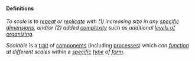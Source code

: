 #### Definitions

*To scale* is *to [repeat](https://github.com/gcassel/Modular-Organization-Terminology/blob/master/terms/repeat.md) or [replicate](https://github.com/gcassel/Modular-Organization-Terminology/blob/master/terms/replicate.md) with (1) increasing size in any [specific](https://github.com/gcassel/Modular-Organizing-Terminology/blob/master/terms/specific.md) [dimensions](https://github.com/gcassel/Modular-Organizing-Terminology/blob/master/terms/dimension.md), and/or (2) added [complexity](https://github.com/gcassel/Modular-Organization-Terminology/blob/master/terms/complexity.md) such as additional [levels of organizing](https://github.com/gcassel/Modular-Organization-Terminology/blob/master/terms/level-of-organizing.md)*.

*Scalable* is a [trait](https://github.com/gcassel/Modular-Organization-Terminology/blob/master/terms/trait.md) of [components](https://github.com/gcassel/Modular-Organization-Terminology/blob/master/terms/component.md) (including [processes](https://github.com/gcassel/Modular-Organization-Terminology/blob/master/terms/process.md)) which *can [function](https://github.com/gcassel/Modular-Organization-Terminology/blob/master/terms/function.md) at different scales* within a *[specific](https://github.com/gcassel/Modular-Organization-Terminology/blob/master/terms/specific.md) [type](https://github.com/gcassel/Modular-Organization-Terminology/blob/master/terms/type.md) of [form](https://github.com/gcassel/Modular-Organization-Terminology/blob/master/terms/form.md)*.

